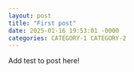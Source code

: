 ```yaml
---
layout: post
title: "First post"
date: 2025-01-16 19:53:01 -0000
categories: CATEGORY-1 CATEGORY-2
---
```


Add test to post here!
